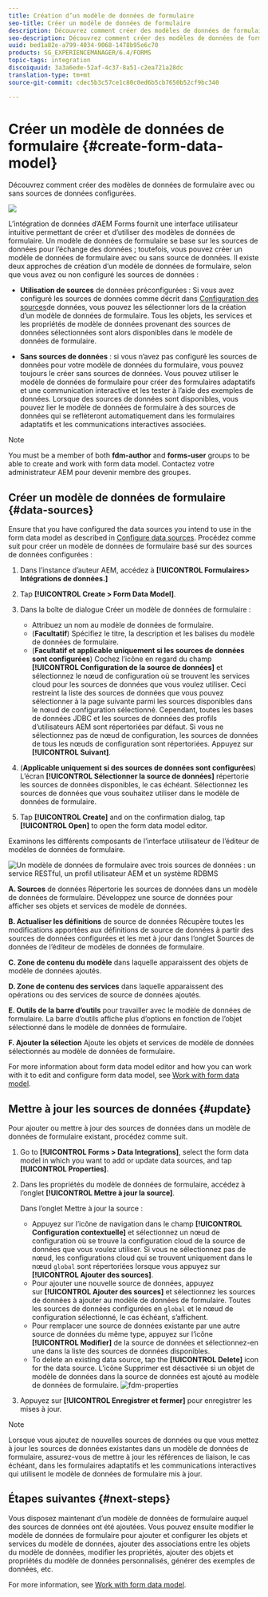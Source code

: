 ```yaml
---
title: Création d’un modèle de données de formulaire
seo-title: Créer un modèle de données de formulaire
description: Découvrez comment créer des modèles de données de formulaire avec ou sans sources de données configurées.
seo-description: Découvrez comment créer des modèles de données de formulaire avec ou sans sources de données configurées.
uuid: bed1a82e-a799-4034-9068-1478b95e6c70
products: SG_EXPERIENCEMANAGER/6.4/FORMS
topic-tags: integration
discoiquuid: 3a3a6ede-52af-4c37-8a51-c2ea721a28dc
translation-type: tm+mt
source-git-commit: cdec5b3c57ce1c80c0ed6b5cb7650b52cf9bc340

---
```



# Créer un modèle de données de formulaire {#create-form-data-model}

Découvrez comment créer des modèles de données de formulaire avec ou sans sources de données configurées.

![](do-not-localize/data-integeration.png)

L’intégration de données d’AEM Forms fournit une interface utilisateur intuitive permettant de créer et d’utiliser des modèles de données de formulaire. Un modèle de données de formulaire se base sur les sources de données pour l’échange des données ; toutefois, vous pouvez créer un modèle de données de formulaire avec ou sans source de données. Il existe deux approches de création d’un modèle de données de formulaire, selon que vous avez ou non configuré les sources de données :

* **Utilisation de sources** de données préconfigurées : Si vous avez configuré les sources de données comme décrit dans [Configuration des sources](/help/forms/using/configure-data-sources.md)de données, vous pouvez les sélectionner lors de la création d’un modèle de données de formulaire. Tous les objets, les services et les propriétés de modèle de données provenant des sources de données sélectionnées sont alors disponibles dans le modèle de données de formulaire.

* **Sans sources de données** : si vous n’avez pas configuré les sources de données pour votre modèle de données du formulaire, vous pouvez toujours le créer sans sources de données. Vous pouvez utiliser le modèle de données de formulaire pour créer des formulaires adaptatifs et une communication interactive et les tester à l’aide des exemples de données. Lorsque des sources de données sont disponibles, vous pouvez lier le modèle de données de formulaire à des sources de données qui se reflèteront automatiquement dans les formulaires adaptatifs et les communications interactives associées.

>[!NOTE]
>
>You must be a member of both **fdm-author** and **forms-user** groups to be able to create and work with form data model. Contactez votre administrateur AEM pour devenir membre des groupes.

## Créer un modèle de données de formulaire {#data-sources}

Ensure that you have configured the data sources you intend to use in the form data model as described in [Configure data sources](/help/forms/using/configure-data-sources.md). Procédez comme suit pour créer un modèle de données de formulaire basé sur des sources de données configurées :

1. Dans l’instance d’auteur AEM, accédez à **[!UICONTROL Formulaires> Intégrations de données.]**
1. Tap **[!UICONTROL Create > Form Data Model]**.
1. Dans la boîte de dialogue Créer un modèle de données de formulaire :

   * Attribuez un nom au modèle de données de formulaire.
   * (**Facultatif**) Spécifiez le titre, la description et les balises du modèle de données de formulaire.
   * (**Facultatif et applicable uniquement si les sources de données sont configurées**) Cochez l’icône en regard du champ **[!UICONTROL Configuration de la source de données]** et sélectionnez le nœud de configuration où se trouvent les services cloud pour les sources de données que vous voulez utiliser. Ceci restreint la liste des sources de données que vous pouvez sélectionner à la page suivante parmi les sources disponibles dans le nœud de configuration sélectionné. Cependant, toutes les bases de données JDBC et les sources de données des profils d’utilisateurs AEM sont répertoriées par défaut. Si vous ne sélectionnez pas de nœud de configuration, les sources de données de tous les nœuds de configuration sont répertoriées.
   Appuyez sur **[!UICONTROL Suivant]**.

1. (**Applicable uniquement si des sources de données sont configurées**) L’écran **[!UICONTROL Sélectionner la source de données]** répertorie les sources de données disponibles, le cas échéant. Sélectionnez les sources de données que vous souhaitez utiliser dans le modèle de données de formulaire.
1. Tap **[!UICONTROL Create]** and on the confirmation dialog, tap **[!UICONTROL Open]** to open the form data model editor.

Examinons les différents composants de l’interface utilisateur de l’éditeur de modèles de données de formulaire.

![Un modèle de données de formulaire avec trois sources de données : un service RESTful, un profil utilisateur AEM et un système RDBMS](assets/fdm-ui.png)

**A. Sources** de données Répertorie les sources de données dans un modèle de données de formulaire. Développez une source de données pour afficher ses objets et services de modèle de données.

**B. Actualiser les définitions** de source de données Récupère toutes les modifications apportées aux définitions de source de données à partir des sources de données configurées et les met à jour dans l’onglet Sources de données de l’éditeur de modèles de données de formulaire.

**C. Zone de contenu du modèle** dans laquelle apparaissent des objets de modèle de données ajoutés.

**D. Zone de contenu des services** dans laquelle apparaissent des opérations ou des services de source de données ajoutés.

**E. Outils de la barre d’outils** pour travailler avec le modèle de données de formulaire. La barre d’outils affiche plus d’options en fonction de l’objet sélectionné dans le modèle de données de formulaire.

**F. Ajouter la sélection** Ajoute les objets et services de modèle de données sélectionnés au modèle de données de formulaire.

For more information about form data model editor and how you can work with it to edit and configure form data model, see [Work with form data model](/help/forms/using/work-with-form-data-model.md).

## Mettre à jour les sources de données {#update}

Pour ajouter ou mettre à jour des sources de données dans un modèle de données de formulaire existant, procédez comme suit.

1. Go to **[!UICONTROL Forms > Data Integrations]**, select the form data model in which you want to add or update data sources, and tap **[!UICONTROL Properties]**.
1. Dans les propriétés du modèle de données de formulaire, accédez à l’onglet **[!UICONTROL Mettre à jour la source]**.

   Dans l’onglet Mettre à jour la source :

   * Appuyez sur l’icône de navigation dans le champ **[!UICONTROL Configuration contextuelle]** et sélectionnez un nœud de configuration où se trouve la configuration cloud de la source de données que vous voulez utiliser. Si vous ne sélectionnez pas de nœud, les configurations cloud qui se trouvent uniquement dans le nœud `global` sont répertoriées lorsque vous appuyez sur **[!UICONTROL Ajouter des sources]**.
   * Pour ajouter une nouvelle source de données, appuyez sur **[!UICONTROL Ajouter des sources]** et sélectionnez les sources de données à ajouter au modèle de données de formulaire. Toutes les sources de données configurées en `global` et le nœud de configuration sélectionné, le cas échéant, s’affichent.
   * Pour remplacer une source de données existante par une autre source de données du même type, appuyez sur l’icône **[!UICONTROL Modifier]** de la source de données et sélectionnez-en une dans la liste des sources de données disponibles.
   * To delete an existing data source, tap the **[!UICONTROL Delete]** icon for the data source. L’icône Supprimer est désactivée si un objet de modèle de données dans la source de données est ajouté au modèle de données de formulaire.
   ![fdm-properties](assets/fdm-properties.png)

1. Appuyez sur **[!UICONTROL Enregistrer et fermer]** pour enregistrer les mises à jour.

>[!NOTE]
>
>Lorsque vous ajoutez de nouvelles sources de données ou que vous mettez à jour les sources de données existantes dans un modèle de données de formulaire, assurez-vous de mettre à jour les références de liaison, le cas échéant, dans les formulaires adaptatifs et les communications interactives qui utilisent le modèle de données de formulaire mis à jour.

## Étapes suivantes {#next-steps}

Vous disposez maintenant d’un modèle de données de formulaire auquel des sources de données ont été ajoutées. Vous pouvez ensuite modifier le modèle de données de formulaire pour ajouter et configurer les objets et services du modèle de données, ajouter des associations entre les objets du modèle de données, modifier les propriétés, ajouter des objets et propriétés du modèle de données personnalisés, générer des exemples de données, etc.

For more information, see [Work with form data model](/help/forms/using/work-with-form-data-model.md).
